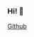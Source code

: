 ### Hi! 👋

[Github](https://github-readme-stats.vercel.app/api?username=thaihiep232002&&show_icons=true&title_color=ffffff&icon_color=bb2acf&text_color=daf7dc&bg_color=151515)
